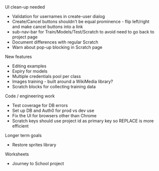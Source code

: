 UI clean-up needed
* Validation for usernames in create-user dialog
* Create/Cancel buttons shouldn't be equal prominence - flip left/right and make cancel buttons into a link
* sub-nav-bar for Train/Models/Test/Scratch to avoid need to go back to project page
* Document differences with regular Scratch
* Warn about pop-up blocking in Scratch page

New features
* Editing examples
* Expiry for models
* Multiple credentials pool per class
* Images training - built around a WikiMedia library?
* Scratch blocks for collecting training data

Code / engineering work
* Test coverage for DB errors
* Set up DB and Auth0 for prod vs dev use
* Fix the UI for browsers other than Chrome
* Scratch keys should use project id as primary key so REPLACE is more efficient

Longer term goals
* Restore sprites library

Worksheets
* Journey to School project
